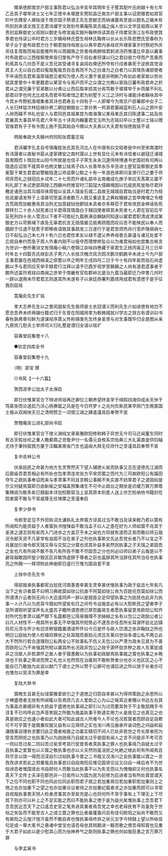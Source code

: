 <!-- { "loadSidebar": true } -->
　　赠承徳郎南京户部主事陈君以弘治辛亥卒其明年壬子塟其配叶氏祔越十有七年乙丑其子墀举进士又七年正徳辛未墀歴东筦知县迁南京户部主事以诏恩赠君如其官阶叶氏赠安人墀始请于南京国子祭酒王先生思献志而纳诸墓焉至是以题名之碣未有所刻则来请文按王志君讳爟字文政别号果庵陈其氏福之闽人世以文学显祖周以某子贵封监察御史父叔刚以御史与修宣庙实録升翰林侍读其伯子炜累官浙江左布政使其季君也侍读公卒时君方三岁嫡母林氏暨生母林氏鞠育以长从长乐陈思懋氏受春秋为举子业于是布政君方仕于朝君独侍母居业以弗卒君内承母欢外理家事岁时祭祀外庆吊往复周致而裕且能推所有以周姻族之贫者母病肺喘君躬进汤药惟谨比卒哀以襄事时布政君以江西按察使奔丧归里有产夺于闾右者将谋以归之君曰彼力夺而产吾乘而利焉其与几何吾不是义吾兄其受诸寻复谕闾右俾还所夺有行戍者暴死于逆旅其党诬其主人无以自白君曰寃哉寃哉吾目击焉而不为之白谁为之白者乃以其情告诸部使者不卒诬而去君素温厚端悫见者知为徳人而义激于衷是非明断乃有如此者家故以赀长赋其里里中十年更籍君以某官令与焉戸而平之众谓之允晩以家指日蕃布政君命之析君从之谓兄廉于官弟敢以分弗让让而后取率损其分焉笃敎于墀墀举于乡而屡不利礼部君曰学也何尤比成名而君卒知者惜之君为别墅于义江之浒时与诸能诗者觞咏其中今其乡传野航渔唱集者其诗也君寿五十四有子一人即墀今为南京户部署郎中女子二人长归林锭次林廷植孙男二朝铨朝錧女二曾孙男一邦源君墓闽蓝利石人山之原叶安人祔而碣不书礼也安人与君同邑其祖某尝为南海簿父某母某氏其归陈逮事二姑及佐君襄其大事其卒先君六年年五十详具内翰董君文玉所为志铭曰卒以士塟以士铭以赠官维君有子子有令图上施不孤其始自今赠以大夫表以大夫君有恒徳我铭不诬

　　明故奉政大夫贑州府同知张君墓志铭

　　君讳瓛字孔圭自号慎庵姓张氏其先河北人在中唐有曰文昭者徙中州至宋南渡时有讳晟者以直秘书扈从遂家建安之南村晟以上世有显仕元末有讳信者以避冦迁浦城县南既而卜筑回龙山阳今所居是也信子子荣生永永沉邃伟特博通书史国初有司两以隐逸应诏皆不就其卒也杨文敏公铭焉子四人长善举永乐辛丑进士歴官监察御史其季冕娶于某生君君幼警敏隐逸公命监察公敎之十有一年游邑庠即问圣贤行已之要于师师异而礼之弱冠应乡试年二十七贡而升诸礼部卒业南雍成化庚子举应天髙第又屡不利礼部丁未试吏部简授江西贑州府推官时汀韶冦大侵贑境因以饥疫民死徙殆尽君持檄走诸邑治其沟城存徕周恤以全其人瑞金石城二县故无城城自君始当是时君力为规劝且屡请发帑于上语甚切至盖活者数万人既又重逃复之典权婚嫁之宜申掩埋之令稽古荒政而加敏惠焉其治刑尤加意疑狱他郡狱未具者亦多移莅于君有侠民金伸诬告死罪转引二十余人狱死者过半君得其情亟白于録囚使者释其未死者七人君在官前后平反死刑四十余人雪流以下者不可胜纪九载秩满会贑缺同知遂以擢君君职清戎清戎某御史方以苛察绳下虐及无辜君抗言无隐情屡见抵弗顾既而叹曰吾不能殃民以奉人而腼颜于位退不犹愈乎即移疾请致其事疏发三日遂行于是君苦烦热舟行至庐陵病病七日不起弘治己未七月十有六日也君性孝友以禄不逮父养养母曽氏甚谨与诸兄处爱不忘规自奉约而急于周人外重内刚不以佞夺而理棼修坠众以为难君裕如也尝集古格言为世训一巻所著诗文有慎庵小稿六卷锦江杂咏四巻藏于家君生正统丙寅正月三日卒时年五十四娶苏氏继彭氏子男六人长桂次槐次凤次鹍次鹏次鹤鹏辛未进士今为户部主事君墓在邑城西绵溪之原塟以卒之明年壬戌四月二日于今十有四年矣而铭石尚虚鹏以予与君同应天举手録君行泣拜以请予已酉岁视学至贑贑之人尚有道君遗事者于鹏所述盖符焉铭曰南闽之彦举于南畿有官佐郡岭北是治九载当最即迁乃倅曽几何时一辞以退用未尽君君志则遂其所未遂有子以承廷扬署列嘉绩用成君有遗徳于是乎征我刻兹铭

　　蒿庵俞先生圹铭

　　孝大志养先生以之曽闵遐矣先生我师彼士衣冠谓义而利先生介如进徳有地岂不愿忠吾养未终再辍仕籍式归于东昔在阳城用孝为敎微城犹兴学古之效古有谟训曰书春秋孰弗章句鲜为道谋经序蒸乂传称锡类先生终身圣贤与对生事既毕归全是图从亲九原庶几慰夫士举师司义归礼塟是谓归全请以铭圹

　　容春堂前集卷十八

　　●钦定四库全书

　　容春堂前集卷十九

　　（明）邵宝 撰

　　○书简【一十六篇】

　　贺西涯李公加太子太保启

　　即日伏惟某官合下特进师垣再迁卿位三朝养望终圣学于缉熙四海仰成永天休于笃棐坐而论道启乃沃心扬赓载之风是在今日符梦卜之兆何负斯民某早厕门生晩蒙国士报从双阙快天日之清明赞乏一词恨江湖之踈逺谨具启奉贺不宣

　　贺匏庵吴公进礼部尚书启

　　即日伏惟某官合下徳义渊纯文章奥雅欧阳修称韩子异世无今司马迁闻董生同时有古天假丝纶之重人瞻彛鼎之竒詹尹付一名儒元良攸系宗伯典三大礼寅直是供钧轴尤待于秉持宸旒方厪于注瞩某南省门生也遥闻大拜无任欣忭之至谨具启奉贺不宣

　　复中丞林公书

　　伏承廵抚之命甚为地方生灵贺然天下望入辅徳乆矣而执事又志在道徳先江湖而后廊庙吾君吾相必有所处也包孝肃连攻张方平宋郊罢之而代为三司故欧阳公有蹊田夺牛之疏执事奉诏而来与孝肃事不同且言韩公事婉不失实直不妨厚君子之道固如是尔又何疑焉寳即日由新喻之安福盖预集诸生不可中止趋台之期坐是迟缓万罪万罪尊集赐阅为敎多矣已録副本详加校勘容当上呈其原本别差人送上伏乞检纳他书籍封在院者寳不敢与干冐威尊无任悚栗之至谨奉启

　　复李少叅书

　　令郎至足见不外但执词太谦执礼太恭寳方讶其过当不敢当及读来敎乃若以寳有所闻知为能资益于人者寳执书惶悚益不敢当孟子曰人之患在好为人师如寳不肖其于圣贤之道志则有矣而入门进歩之方盖茫乎未之闻也方将就有道而正焉而敢曰师云哉况令郎天资不凡家学有自固不当在弟子之列也执事斯文先达吾党长者乃不以宝之不肖屡加引诲令郎天瑞又辱与交契之分寳也资其补益多矣然则执事之子天瑞之弟固吾之友也凡有所闻不敢不告凡有所告不敢不尽固吾之分也何必曰师曰弟子云哉是以不避冐越敢因伻旋少致区区非敢饰虚辞于尊者之前也盖辞其所当辞任其所当任也执事亮之所赐一一拜领附此伸谢即日逺行万惟为国自爱不宣

　　上徐中丞先生书

　　得邸报承执事都宪台廵抚河南善类幸甚生灵幸甚伏惟执事为政于兹且七年矣凡治下之有识者莫不曰明习典故莫如徐公抗直不阿莫如徐公肯为百姓任怨莫如徐公而所谓清介云者则无间小大迩逺同声一辞以是翘首企足仰望执事之为廵抚也此非为执事一人计凡以为民耳今既如所望矣旬日之间号令设施宜必有以大慰斯民之望者李子坚所谓观听望深声名太盛苏子瞻所谓恩徳已厚怨讟易生者愿执事留意焉欧阳公知开封所代包孝肃以威严御下名震都邑公简易循理不求赫赫之名有以包公之政励公者公曰凡人材性不一用其所长事无不举强其所短势必不逮吾亦任吾所长耳源怀廵北边镇将尼元须与怀少有旧贪秽狼籍置酒请怀怀曰今日是怀与故人饮酒之坐非鞠狱之所也明日公庭始为使人检镇将罪状之处耳既而表劾元须吕东莱曰世俗多谓公私不两立此大不然所行若合道理则公私两全公不败事私不伤义夫包公以严肃为政未见其为不善而欧阳公乃不肯强其所短以袭其所长况政非包公之政乎源怀劾贪秽之故人东莱犹或非之况故人非若源怀之故人者乎寳愚敢以为执事初政献焉执事裁之寳也执事之乡晩进也于执事之荣进而贺之礼也义也然而在治属则不敢称贺者分也亦义也区区之心不能自已乃敢独为此说以献门下谓士之所以赞于公卿可也谓后进之所以效于长者亦可也惟勿以冐渎为罪是幸

　　复陆大叅书

　　寳晩生且甚无似误蒙雅爱欲引之于道徳之归窃自幸甚以为得师策励之余思所以少裨盛徳者无他有所闻辄以告焉庶几古人爱助之心为山之喻耳近者僭以书达左右其为事盖亦甚细非有大损益于盛徳也执事闻之即引以为过而要其咎于不主敬屈赐手书谆复不已呜呼此岂声音笑貎之所能为哉盖执事于斯道实用力乆是故见之也真见之也真是故应之也速小者如此大者可知此诚古人所难今人不论也况若寳者而顾自足自欺可不可乎寳于是既重叹服又益有以见得师之实也洧川再见曲承开谕词色之间益和益谦随事说理务求要归此正儒者格致之功着实精切不间人已处非若世之号长厚者阳为受言而阴拒之也执事乃以为訑訑毋乃自疑太过乎彼固有闻人之言不问是非不考可否一则曰吾过矣二则曰吾过矣至考其行犹昔焉者真执事之罪人也执事毋乃自疑太过乎且执事之爱寳也以义寳之敬执事也亦以义夫然则虽沮拒之叱絶之继此茍有所闻焉且将尽言以效一得而况深自引过如执事今昔之二书哉又况洧川之会执事能以寳之一言孜孜讲求若此之郑重哉且执事尝曰自段南阳后惟见国贤论议又曰自一峰后肯不为世俗谀态者惟国贤此书自顾何人而敢当此执事不以为失言而以为愧悔抑又何也执事名髙天下文传士夫泽在郡邑非一日矣所以为国为民为前修为后进者当有所处寳尝谓天下之位不同也职不同也同此位同此职而君子居之若加重焉位若加重职若加重则上之倚之也亦加重下之望之也亦加重论议者待之亦加重纪载者求之亦加重而顾可以寻常自视哉执事畏天悯人检身虑事其亦至矣充是心也将何所不至乎事有上下理无上下尽其下则亦可以补上之不足实能之而曰不能执事之徳于是为益光矣惟执事上念吾君下念吾民近念天下之口逺念史官之笔务进其重者焉吾党之幸也老母抚育不肖虽免于世俗之失坠而不能至古人之成立寳之罪也比者屡厪埀问且有佳句欧阳之拟尚不敢而又有紫阳之云惶汗惶汗虽然不敢自弃也惟执事毋终弃之状元文字今特録上望以所咏佳句足成一章大笔书之悬诸中堂宝也请吾母坐其侧跪进一觞而歌之使吾母知寳也见重于大君子如此以是少慰其心而为怡神养气之助则执事之赐也何如哉狂愚之言万罪万罪

　　与李孟寅书

